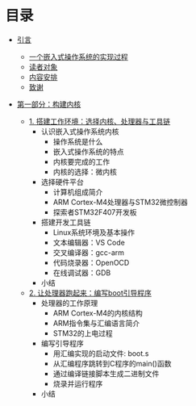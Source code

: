 # 目录

* [引言](README.md)
    * [一个嵌入式操作系统的实现过程](/Introduction/README.md)
    * [读者对象](/Introduction/)
    * [内容安排](/Introduction/)
    * [致谢](/Introduction/)

* [第一部分：构建内核](/Part1.md)
    * [1. 搭建工作环境：选择内核、处理器与工具链](/Chapter1.md)
        * 认识嵌入式操作系统内核
            * 操作系统是什么
            * 嵌入式操作系统的特点
            * 内核要完成的工作
            * 内核的选择：微内核
        * 选择硬件平台
            * 计算机组成简介
            * ARM Cortex-M4处理器与STM32微控制器
            * 探索者STM32F407开发板
        * 搭建开发工具链
            * Linux系统环境及基本操作
            * 文本编辑器：VS Code
            * 交叉编译器：gcc-arm
            * 代码烧录器：OpenOCD
            * 在线调试器：GDB
        * 小结
    * [2. 让处理器跑起来：编写boot引导程序](/Chapter2.md)
        * 处理器的工作原理
            * ARM Cortex-M4的内核结构
            * ARM指令集与汇编语言简介
            * STM32的上电过程
        * 编写引导程序
            * 用汇编实现的启动文件: boot.s
            * 从汇编程序跳转到C程序的main()函数
            * 通过编译链接脚本生成二进制文件
            * 烧录并运行程序
        * 小结




